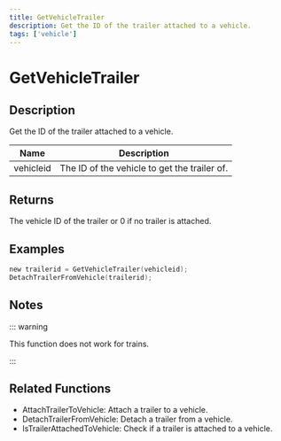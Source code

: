 ```yaml
---
title: GetVehicleTrailer
description: Get the ID of the trailer attached to a vehicle.
tags: ['vehicle']
---
```


# GetVehicleTrailer

<TagLinks />

## Description

Get the ID of the trailer attached to a vehicle.


| Name | Description |
|------|-------------|
|vehicleid | The ID of the vehicle to get the trailer of.|


## Returns

The vehicle ID of the trailer or 0 if no trailer is attached.


## Examples


```c
new trailerid = GetVehicleTrailer(vehicleid);
DetachTrailerFromVehicle(trailerid);
```


## Notes

::: warning

This function does not work for trains.

:::


## Related Functions


-  AttachTrailerToVehicle: Attach a trailer to a vehicle.
-  DetachTrailerFromVehicle: Detach a trailer from a vehicle.
-  IsTrailerAttachedToVehicle: Check if a trailer is attached to a vehicle.